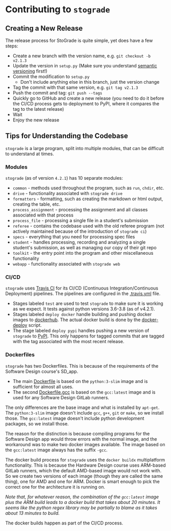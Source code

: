 # Contributing to `stograde`

## Creating a New Release

The release process for StoGrade is quite simple, yet does have a few steps:

- Create a new branch with the version name, e.g. `git checkout -b v2.1.3`
- Update the version in `setup.py` (Make sure you understand [semantic versioning](https://packaging.python.org/guides/distributing-packages-using-setuptools/#semantic-versioning-preferred) first!)
- Commit the modification to `setup.py`
  - Don't include anything else in this branch, just the version change
- Tag the commit with that same version, e.g. `git tag v2.1.3`
- Push the commit and tag: `git push --tags`
- Quickly go to GitHub and create a new release (you need to do it before the CI/CD process gets to deployment to PyPI, where it compares the tag to the latest release)
- Wait
- Enjoy the new release


## Tips for Understanding the Codebase

`stograde` is a large program, split into multiple modules, that can be difficult to understand at times.

### Modules

`stograde` (as of version `4.2.1`) has 10 separate modules:

- `common` - methods used throughout the program, such as `run`, `chdir`, etc.
- `drive` - functionality associated with `stograde drive`
- `formatters` - formatting, such as creating the markdown or html output, creating the table, etc.
- `process_assignment` - processing the assignment and all classes associated with that process
- `process_file` - processing a single file in a student's submission
- `referee` - contains the codebase used with the old referee program (not actively maintained because of the introduction of `stograde ci`)
- `specs` - everything that you need for processing spec files
- `student` - handles processing, recording and analyzing a single student's submission, as well as managing our copy of their git repo
- `toolkit` - the entry point into the program and other miscellaneous functionality
- `webapp` - functionality associated with `stograde web`

### CI/CD

`stograde` uses [Travis CI](https://travis-ci.com) for its CI/CD (Continuous Integration/Continuous Deployment) pipelines.
The pipelines are configured in the [.travis.yml](.travis.yml) file.

- Stages labeled `test` are used to test `stograde` to make sure it is working as we expect.
It tests against python versions 3.6-3.8 (as of v4.2.1).
- Stages labeled `deploy docker` handle building and pushing docker images to [dockerhub](https://hub.docker.com/r/stodevx/stograde).
The actual docker build is done by the [docker-deploy](script/docker-deploy) script.
- The stage labeled `deploy pypi` handles pushing a new version of `stograde` to [PyPI](https://pypi.org/project/stograde/).
This only happens for tagged commits that are tagged with the tag associated with the most recent release.

### Dockerfiles

`stograde` has two Dockerfiles.
This is because of the requirements of the Software Design course's SD_app.

- The main [Dockerfile](Dockerfile) is based on the `python:3-slim` image and is sufficient for almost all uses.
- The second [Dockerfile.gcc](Dockerfile.gcc) is based on the `gcc:latest` image and is used for any Software Design GitLab runners.

The only differences are the base image and what is installed by `apt-get`.
The `python:3-slim` image doesn't include `gcc`, `g++`, `git` or `make`, so we install those.
The `gcc:latest` image doesn't include python development packages, so we install those.

The reason for the distinction is because compiling programs for the Software Design app would throw errors with the normal image, and the workaround was to make two docker images available.
The image based on the `gcc:latest` image always has the suffix `-gcc`.

The docker build process for `stograde` uses the `docker buildx` multiplatform functionality.
This is because the Hardware Design course uses ARM-based GitLab runners, which the default AMD-based image would not work with.
So we create two versions of each image (though they are called the same thing), one for AMD and one for ARM.
Docker is smart enough to pick the correct one for the architecture it is running on.

*Note that, for whatever reason, the combination of the `gcc:latest` image plus the ARM build leads to a docker build that takes about 20 minutes. It seems like the python regex library may be partially to blame as it takes about 13 minutes to build.*

The docker builds happen as part of the CI/CD process.

